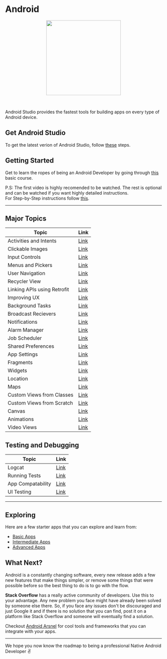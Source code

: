 # Android  
<p align="center"><img src="https://i.ibb.co/7nNnSrN/android-developers.png" height="240"></p>
<br>

Android Studio provides the fastest tools for building apps on every type of Android device.  

## Get Android Studio  
To get the latest verion of Android Studio, follow [these](https://developer.android.com/studio) steps.  

## Getting Started
Get to learn the ropes of being an Android Developer by going through [this](https://www.youtube.com/playlist?list=PLp9HFLVct_ZvMa7IVdQyUUyh8t2re9apm) basic course. 

P.S: The first video is highly recomended to be watched. The rest is optional and can be watched if you want highly detailed instructions.  
For Step-by-Step instructions follow [this](https://codelabs.developers.google.com/codelabs/android-training-hello-world/index.html?index=..%2F..%2Fandroid-training#0).  

<hr>

## Major Topics  
|Topic|Link|
|--------|------|
|Activities and Intents|[Link](https://codelabs.developers.google.com/codelabs/android-training-create-an-activity/index.html?index=..%2F..%2Fandroid-training#0)|
|Clickable Images|[Link](https://codelabs.developers.google.com/codelabs/android-training-clickable-images/index.html?index=..%2F..%2Fandroid-training#0)|
|Input Controls|[Link](https://codelabs.developers.google.com/codelabs/android-training-input-controls/index.html?index=..%2F..%2Fandroid-training#0)|
|Menus and Pickers|[Link](https://codelabs.developers.google.com/codelabs/android-training-menus-and-pickers/index.html?index=..%2F..%2Fandroid-training#0)|
|User Navigation|[Link](https://codelabs.developers.google.com/codelabs/android-training-provide-user-navigation/index.html?index=..%2F..%2Fandroid-training#0)|
|Recycler View|[Link](https://codelabs.developers.google.com/codelabs/android-training-create-recycler-view/index.html?index=..%2F..%2Fandroid-training#0)|
|Linking APIs using Retrofit|[Link](https://www.vogella.com/tutorials/Retrofit/article.html)|
|Improving UX|[Link](https://codelabs.developers.google.com/codelabs/android-training-drawables-styles-and-themes/index.html?index=..%2F..%2Fandroid-training#0)|
|Background Tasks|[Link](https://codelabs.developers.google.com/codelabs/android-training-create-asynctask/index.html?index=..%2F..%2Fandroid-training#0)|
|Broadcast Recievers|[Link](https://codelabs.developers.google.com/codelabs/android-training-broadcast-receivers/index.html?index=..%2F..%2Fandroid-training#0)|
|Notifications|[Link](https://codelabs.developers.google.com/codelabs/android-training-notifications/index.html?index=..%2F..%2Fandroid-training#0)|
|Alarm Manager|[Link](https://codelabs.developers.google.com/codelabs/android-training-alarm-manager/index.html?index=..%2F..%2Fandroid-training#0)|
|Job Scheduler|[Link](https://codelabs.developers.google.com/codelabs/android-training-job-scheduler/index.html?index=..%2F..%2Fandroid-training#0)|
|Shared Preferences|[Link](https://codelabs.developers.google.com/codelabs/android-training-shared-preferences/index.html?index=..%2F..%2Fandroid-training#0)|
|App Settings|[Link](https://codelabs.developers.google.com/codelabs/android-training-adding-settings-to-app/index.html?index=..%2F..%2Fandroid-training#0)|
|Fragments|[Link](https://codelabs.developers.google.com/codelabs/advanced-android-training-fragments/index.html?index=..%2F..advanced-android-training#0)|
|Widgets|[Link](https://codelabs.developers.google.com/codelabs/advanced-android-training-widgets/index.html?index=..%2F..advanced-android-training#0)|
|Location|[Link](https://codelabs.developers.google.com/codelabs/advanced-android-training-device-location/index.html?index=..%2F..advanced-android-training#0)|
|Maps|[Link](https://codelabs.developers.google.com/codelabs/advanced-android-training-google-maps/index.html?index=..%2F..advanced-android-training#0)|
|Custom Views from Classes|[Link](https://codelabs.developers.google.com/codelabs/advanced-android-training-customize-view/index.html?index=..%2F..advanced-android-training#0)|
|Custom Views from Scratch|[Link](https://codelabs.developers.google.com/codelabs/advanced-android-training-custom-view-from-scratch/index.html?index=..%2F..advanced-android-training#0)|
|Canvas|[Link](https://codelabs.developers.google.com/codelabs/advanced-android-training-create-canvas/index.html?index=..%2F..advanced-android-training#0)|
|Animations|[Link](https://codelabs.developers.google.com/codelabs/advanced-android-training-animations/index.html?index=..%2F..advanced-android-training#0)|
|Video Views|[Link](https://codelabs.developers.google.com/codelabs/advanced-android-training-video-view/index.html?index=..%2F..advanced-android-training#0)|

## Testing and Debugging  
|Topic|Link|
|--------|-------|
|Logcat|[Link](https://codelabs.developers.google.com/codelabs/android-training-using-debugger/index.html?index=..%2F..%2Fandroid-training#0)|
|Running Tests|[Link](https://codelabs.developers.google.com/codelabs/android-training-unit-tests/index.html?index=..%2F..%2Fandroid-training#0)|
|App Compatability|[Link](https://codelabs.developers.google.com/codelabs/android-training-support-libraries/index.html?index=..%2F..%2Fandroid-training#0)|
|UI Testing|[Link](https://codelabs.developers.google.com/codelabs/android-training-espresso-for-ui-testing/index.html?index=..%2F..%2Fandroid-training#0)|

<hr>

## Exploring  
Here are a few starter apps that you can explore and learn from:  
- [Basic Apps](https://github.com/google-developer-training/android-fundamentals)  
- [Intermediate Apps](https://github.com/google-developer-training/android-fundamentals-starter-apps-v2)  
- [Advanced Apps](https://github.com/google-developer-training/android-advanced-starter-apps)  

## What Next?  
Android is a constantly changing software, every new release adds a few new features that make things simpler, or remove some things that were possible before so the best thing to do is to go with the flow. 

**Stack Overflow** has a really active community of developers. Use this to your advantage. Any new problem you face might 
have already been solved by someone else there. So, if you face any issues don't be discouraged and just Google it and if there is no solution that you can find, post it on a platform like Stack Overflow and someone will eventually find a solution.  

Checkout [Android Arsnel](https://android-arsenal.com/) for cool tools and frameworks that you can integrate with your apps.

<hr>

We hope you now know the roadmap to being a professional Native Android Developer :v: